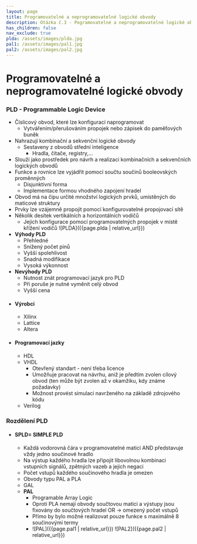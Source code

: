 ```yaml
---
layout: page
title: Programovatelné a neprogramovatelné logické obvody
description: Otázka č.3 - Pogramovatelné a neprogramovatelné logické obvody
has_children: false
nav_exclude: true
plda: /assets/images/plda.jpg
pal1: /assets/images/pal1.jpg
pal2: /assets/images/pal2.jpg
---
```

# Programovatelné a neprogramovatelné logické obvody

### PLD - Programmable Logic Device
- Číslicový obvod, které lze konfigurací naprogramovat
    - Vytvářením/přerušováním propojek nebo zápisek do paměťových buněk
- Nahrazují kombinační a sekvenční logické obvody
    - Sestaveny z obvodů střední inteligence
        - Hradla, čítače, registry,…
- Slouží jako prostředek pro návrh a realizaci kombinačních a sekvenčních logických obvodů
- Funkce a rovnice lze vyjádřit pomocí součtu součinů booleovských proměnných
    - Disjunktivní forma
    - Implementace formou vhodného zapojení hradel
- Obvod má na čipu určité množství logických prvků, umístěných do maticové struktury
- Prvky lze vzájemně propojit pomocí konfigurovatelné propojovací sítě
- Několik desítek vertikálních a horizontálních vodičů
    - Jejich konfigurace pomocí programovatelných propojek v místě křížení vodičů
![PLDA]({{page.plda | relative_url}})
- **Výhody PLD**
    - Přehledné
    - Snížený počet pinů
    - Vyšší spolehlivost
    - Snadná modifikace
    - Vysoká výkonnost
- **Nevýhody PLD**
    - Nutnost znát programovací jazyk pro PLD
    - Při poruše je nutné vyměnit celý obvod
    - Vyšší cena
- #### Výrobci
    - Xilinx
    - Lattice
    - Altera
- #### Programovací jazky 
    - HDL
    - VHDL
        - Otevřený standart - není třeba licence
        - Umožňuje pracovat na návrhu, aniž je předtím zvolen cílový obvod (ten může být zvolen až v okamžiku, kdy známe požadavky)
        - Možnost provést simulaci navrženého na základě zdrojového kódu
    - Verilog

### Rozdělení PLD
- #### SPLD= SIMPLE PLD
    - Každá vodorovná čára v programovatelné matici AND představuje vždy jedno součinové hradlo
    - Na výstup každého hradla lze připojit libovolnou kombinaci vstupních signálů, zpětných vazeb a jejich negaci
    - Počet vstupů každého součinového hradla je omezen
    - Obvody typu PAL a PLA
    - GAL
    - **PAL**
        - Programable Array Logic
        - Oproti PLA nemají obvody součtovou matici a výstupy jsou fixovány do součtových hradel OR -> omezený počet vstupů
        - Přímo by bylo možné realizovat pouze funkce s maximálně 8 součinovými termy
        - ![PAL]({{page.pal1 | relative_url}}) ![PAL2]({{page.pal2 | relative_url}})